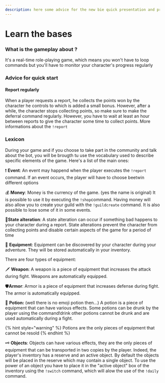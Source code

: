 ```yaml
---
description: here some advice for the new bie quick presentation and principale commandes.
---
```


# Learn the bases

### What is the gameplay about ?

It's a real-time role-playing game, which means you won't have to loop commands but you'll have to monitor your character's progress regularly

### Advice for quick start

#### Report regularly

When a player requests a report, he collects the points won by the character he controls to which is added a small bonus. However, after a while, the character stops collecting points, so make sure to make the deferral command regularly. However, you have to wait at least an hour between reports to give the character some time to collect points. More informations about the `!report`

### Lexicon

During your game and if you choose to take part in the community and talk about the bot, you will be brougth tu use the vocabulary used to describe specific elements of the game. Here's a list of the main ones:

❗ **Event**: An event may happend when the player executes the `!report` command. If an event occurs, the player will have to choose beetwin different options



💰 **Money**: Money is the currency of the game. \(yes the name is original\) It is possible to use it by executing the `!shop`command. Having money will also allow you to create your guild with the `!guildcreate` command. It is also possible to lose some of it in some events.

🤢**State alteration**: A state alteration can occur if something bad happens to your character during a report. State alterations prevent the character from collecting points and disable certain aspects of the game for a period of time

💼 **Equipment**: Equipment can be discovered by your character during your adventure. They will be stored automatically in your inventory.



 There are four types of equipment:

🗡 **Weapon**: A weapon is a piece of equipment that increases the attack during fight. Weapons are automatically equipped.

🛡**Armor**: Armor is a piece of equipment that increases defense during fight. The armor is automatically equipped.

🍹 **Potion:** \(well there is no emoji potion then...\) A potion is a piece of equipment that can have various effects. Some potions can be drunk by the player using the command!drink other potions cannot be drunk and are used automatically during a fight.

{% hint style="warning" %}
Potions are the only pieces of equipment that cannot be resold
{% endhint %}

🗝 **Objects**: Objects can have various effects, they are the only pieces of equipment that can be transported in two copies by the player. Indeed, the player's inventory has a reserve and an active object. By default the objects will be placed in the reserve which may contain a single object. To use the power of an object you have to place it in the "active object" box of the inventory using the `!switch` command, which will alow the use of the `!daily` command.

